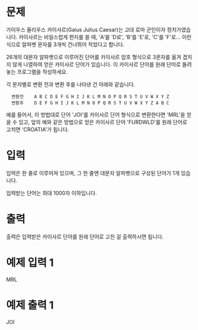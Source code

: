# 문제
가이우스 율리우스 카이사르(Gaius Julius Caesar)는 고대 로마 군인이자 정치가였습니다. 카이사르는 비밀스럽게 편지를 쓸 때, 'A'를 'D로', 'B'를 'E'로, 'C'를 'F'로... 이런 식으로 알파벳 문자를 3개씩 건너뛰어 적었다고 합니다.

26개의 대문자 알파벳으로 이루어진 단어를 카이사르 암호 형식으로 3문자를 옮겨 겹치지 않게 나열하여 얻은 카이사르 단어가 있습니다. 이 카이사르 단어를 원래 단어로 돌려놓는 프로그램을 작성하세요.

각 문자별로 변환 전과 변환 후를 나타낸 건 아래와 같습니다.

      변환전    A B C D E F G H I J K L M N O P Q R S T U V W X Y Z  
      변환후    D E F G H I J K L M N O P Q R S T U V W X Y Z A B C  
      
예를 들어서, 이 방법대로 단어 'JOI'를 카이사르 단어 형식으로 변환한다면 'MRL'을 얻을 수 있고, 앞의 예와 같은 방법으로 얻은 카이사르 단어 'FURDWLD'를 원래 단어로 고치면 'CROATIA'가 됩니다.

# 입력
입력은 한 줄로 이루어져 있으며, 그 한 줄엔 대문자 알파벳으로 구성된 단어가 1개 있습니다.

입력받는 단어는 최대 1000자 이하입니다.

# 출력
출력은 입력받은 카이사르 단어를 원래 단어로 고친 걸 출력하시면 됩니다.

# 예제 입력 1 
MRL
# 예제 출력 1 
JOI
